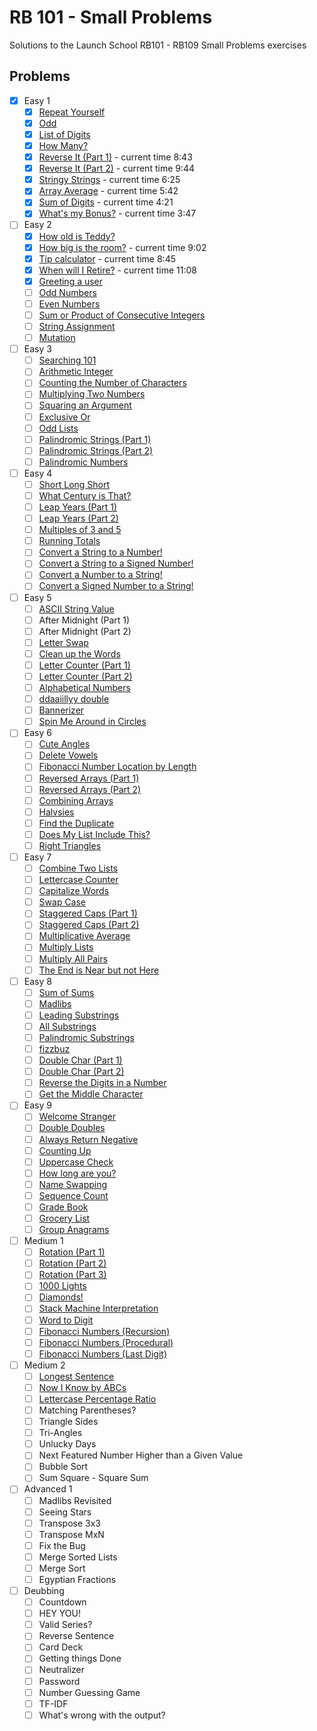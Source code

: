 # RB 101 - Small Problems

Solutions to the Launch School RB101 - RB109 Small Problems exercises

## Problems

- [x] Easy 1
  - [x] [Repeat Yourself](./easy_1/01.rb)
  - [x] [Odd](./easy_1/02.rb)
  - [x] [List of Digits](./easy_1/03.rb)
  - [x] [How Many?](./easy_1/04.rb)
  - [x] [Reverse It (Part 1)](./easy_1/05.rb) - current time 8:43
  - [x] [Reverse It (Part 2)](./easy_1/06.rb) - current time 9:44
  - [x] [Stringy Strings](./easy_1/07.rb) - current time 6:25
  - [x] [Array Average](./easy_1/08.rb) - current time 5:42
  - [x] [Sum of Digits](./easy_1/09.rb) - current time 4:21
  - [x] [What's my Bonus?](./easy_1/10.rb) - current time 3:47
- [ ] Easy 2
  - [x] [How old is Teddy?](./easy_2/01.rb)
  - [x] [How big is the room?](./easy_2/02.rb) - current time 9:02
  - [x] [Tip calculator](./easy_2/03.rb) - current time 8:45
  - [x] [When will I Retire?](./easy_2/04.rb) - current time 11:08
  - [x] [Greeting a user](./easy_2/05.rb)
  - [ ] [Odd Numbers](./easy_2/06.rb)
  - [ ] [Even Numbers](./easy_2/07.rb)
  - [ ] [Sum or Product of Consecutive Integers](./easy_2/08.rb)
  - [ ] [String Assignment](./easy_2/09.rb)
  - [ ] [Mutation](./easy_2/10.rb)
- [ ] Easy 3
  - [ ] [Searching 101](./easy_3/01.rb)
  - [ ] [Arithmetic Integer](./easy_3/02.rb)
  - [ ] [Counting the Number of Characters](./easy_3/03.rb)
  - [ ] [Multiplying Two Numbers](./easy_3/04.rb)
  - [ ] [Squaring an Argument](./easy_3/05.rb)
  - [ ] [Exclusive Or](./easy_3/06.rb)
  - [ ] [Odd Lists](./easy_3/07.rb)
  - [ ] [Palindromic Strings (Part 1)](./easy_3/08.rb)
  - [ ] [Palindromic Strings (Part 2)](./easy_3/09.rb)
  - [ ] [Palindromic Numbers](./easy_3/10.rb)
- [ ] Easy 4
  - [ ] [Short Long Short](./easy_4/01.rb)
  - [ ] [What Century is That?](./easy_4/02.rb)
  - [ ] [Leap Years (Part 1)](./easy_4/03.rb)
  - [ ] [Leap Years (Part 2)](./easy_4/04.rb)
  - [ ] [Multiples of 3 and 5](./easy_4/05.rb)
  - [ ] [Running Totals](./easy_4/06.rb)
  - [ ] [Convert a String to a Number!](./easy_4/07.rb)
  - [ ] [Convert a String to a Signed Number!](./easy_4/08.rb)
  - [ ] [Convert a Number to a String!](./easy_4/09.rb)
  - [ ] [Convert a Signed Number to a String!](./easy_4/10.rb)
- [ ] Easy 5
  - [ ] [ASCII String Value](./easy_5/01.rb)
  - [ ] After Midnight (Part 1)
  - [ ] After Midnight (Part 2)
  - [ ] [Letter Swap](./easy_5/04.rb)
  - [ ] [Clean up the Words](./easy_5/05.rb)
  - [ ] [Letter Counter (Part 1)](./easy_5/06.rb)
  - [ ] [Letter Counter (Part 2)](./easy_5/07.rb)
  - [ ] [Alphabetical Numbers](./easy_5/08.rb)
  - [ ] [ddaaiillyy double](./easy_5/09.rb)
  - [ ] [Bannerizer](./easy_5/10.rb)
  - [ ] [Spin Me Around in Circles](./easy_5/11.md)
- [ ] Easy 6
  - [ ] [Cute Angles](./easy_6/01.rb)
  - [ ] [Delete Vowels](./easy_6/02.rb)
  - [ ] [Fibonacci Number Location by Length](./easy_6/03.rb)
  - [ ] [Reversed Arrays (Part 1)](./easy_6/04.rb)
  - [ ] [Reversed Arrays (Part 2)](./easy_6/05.rb)
  - [ ] [Combining Arrays](./easy_6/06.rb)
  - [ ] [Halvsies](./easy_6/07.rb)
  - [ ] [Find the Duplicate](./easy_6/08.rb)
  - [ ] [Does My List Include This?](./easy_6/09.rb)
  - [ ] [Right Triangles](./easy_6/10.rb)
- [ ] Easy 7
  - [ ] [Combine Two Lists](./easy_7/01.rb)
  - [ ] [Lettercase Counter](./easy_7/02.rb)
  - [ ] [Capitalize Words](./easy_7/03.rb)
  - [ ] [Swap Case](./easy_7/04.rb)
  - [ ] [Staggered Caps (Part 1)](./easy_7/05.rb)
  - [ ] [Staggered Caps (Part 2)](./easy_7/06.rb)
  - [ ] [Multiplicative Average](./easy_7/07.rb)
  - [ ] [Multiply Lists](./easy_7/08.rb)
  - [ ] [Multiply All Pairs](./easy_7/09.rb)
  - [ ] [The End is Near but not Here](./easy_7/10.rb)
- [ ] Easy 8
  - [ ] [Sum of Sums](./easy_8/01.rb)
  - [ ] [Madlibs](./easy_8/02.rb)
  - [ ] [Leading Substrings](./easy_8/03.rb)
  - [ ] [All Substrings](./easy_8/04.rb)
  - [ ] [Palindromic Substrings](./easy_8/05.rb)
  - [ ] [fizzbuz](./easy_8/06.rb)
  - [ ] [Double Char (Part 1)](./easy_8/07.rb)
  - [ ] [Double Char (Part 2)](./easy_8/08.rb)
  - [ ] [Reverse the Digits in a Number](./easy_8/09.rb)
  - [ ] [Get the Middle Character](./easy_8/10.rb)
- [ ] Easy 9
  - [ ] [Welcome Stranger](./easy_9/01.rb)
  - [ ] [Double Doubles](./easy_9/02.rb)
  - [ ] [Always Return Negative](./easy_9/03.rb)
  - [ ] [Counting Up](./easy_9/04.rb)
  - [ ] [Uppercase Check](./easy_9/05.rb)
  - [ ] [How long are you?](./easy_9/06.rb)
  - [ ] [Name Swapping](./easy_9/07.rb)
  - [ ] [Sequence Count](./easy_9/08.rb)
  - [ ] [Grade Book](./easy_9/09.rb)
  - [ ] [Grocery List](./easy_9/10.rb)
  - [ ] [Group Anagrams](./easy_9/11.rb)
- [ ] Medium 1
  - [ ] [Rotation (Part 1)](./medium_1/01.rb)
  - [ ] [Rotation (Part 2)](./medium_1/02.rb)
  - [ ] [Rotation (Part 3)](./medium_1/03.rb)
  - [ ] [1000 Lights](./medium_1/04.rb)
  - [ ] [Diamonds!](./medium_1/05.rb)
  - [ ] [Stack Machine Interpretation](./medium_1/06.rb)
  - [ ] [Word to Digit](./medium_1/07.rb)
  - [ ] [Fibonacci Numbers (Recursion)](./medium_1/08.rb)
  - [ ] [Fibonacci Numbers (Procedural)](./medium_1/09.rb)
  - [ ] [Fibonacci Numbers (Last Digit)](./medium_1/10.rb)
- [ ] Medium 2
  - [ ] [Longest Sentence](./medium_2/01.rb)
  - [ ] [Now I Know by ABCs](./medium_2/02.rb)
  - [ ] [Lettercase Percentage Ratio](./medium_2/03.rb)
  - [ ] Matching Parentheses?
  - [ ] Triangle Sides
  - [ ] Tri-Angles
  - [ ] Unlucky Days
  - [ ] Next Featured Number Higher than a Given Value
  - [ ] Bubble Sort
  - [ ] Sum Square - Square Sum
- [ ] Advanced 1
  - [ ] Madlibs Revisited
  - [ ] Seeing Stars
  - [ ] Transpose 3x3
  - [ ] Transpose MxN
  - [ ] Fix the Bug
  - [ ] Merge Sorted Lists
  - [ ] Merge Sort
  - [ ] Egyptian Fractions
- [ ] Deubbing
  - [ ] Countdown
  - [ ] HEY YOU!
  - [ ] Valid Series?
  - [ ] Reverse Sentence
  - [ ] Card Deck
  - [ ] Getting things Done
  - [ ] Neutralizer
  - [ ] Password
  - [ ] Number Guessing Game
  - [ ] TF-IDF
  - [ ] What's wrong with the output?
